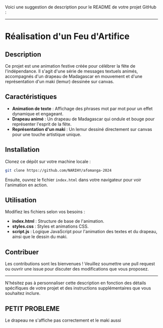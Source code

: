 Voici une suggestion de description pour le README de votre projet GitHub :

---

# Réalisation d'un Feu d'Artifice

## Description
Ce projet est une animation festive créée pour célébrer la fête de l'indépendance. Il s'agit d'une série de messages textuels animés, accompagnés d'un drapeau de Madagascar en mouvement et d'une représentation d'un maki (lemur) dessinée sur canvas. 

## Caractéristiques
- **Animation de texte** : Affichage des phrases mot par mot pour un effet dynamique et engageant.
- **Drapeau animé** : Un drapeau de Madagascar qui ondule et bouge pour représenter l'esprit de la fête.
- **Représentation d'un maki** : Un lemur dessiné directement sur canvas pour une touche artistique unique.

## Installation
Clonez ce dépôt sur votre machine locale :
```bash
git clone https://github.com/NARIHY/afomanga-2024
```
Ensuite, ouvrez le fichier `index.html` dans votre navigateur pour voir l'animation en action.

## Utilisation
Modifiez les fichiers selon vos besoins :
- **index.html** : Structure de base de l'animation.
- **styles.css** : Styles et animations CSS.
- **script.js** : Logique JavaScript pour l'animation des textes et du drapeau, ainsi que le dessin du maki.

## Contribuer
Les contributions sont les bienvenues ! Veuillez soumettre une pull request ou ouvrir une issue pour discuter des modifications que vous proposez.

---

N'hésitez pas à personnaliser cette description en fonction des détails spécifiques de votre projet et des instructions supplémentaires que vous souhaitez inclure.

## PETIT PROBLEME
Le drapeau ne s'affiche pas correctement et le maki aussi
